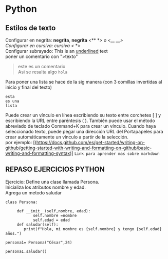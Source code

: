 # Python 
## Estilos de texto

Configurar en negrita: **negrita**, __negrita__ <** **> o <__ __>  
Configurar en cursiva: *cursiva* <* *>  
Configurar subrayado: This is an <ins>underlined</ins> text    
poner un comentario con ">texto"
>este es un comentario  
Asi se resalta algo `hola`  

Para poner una lista se hace de la sig manera (con 3 comillas invertidas al inicio y final del texto)
```
esta  
es una   
lista   
```  
Puede crear un vínculo en línea escribiendo su texto entre corchetes [ ] y escribiendo la URL entre paréntesis ( ). También puede usar el método abreviado de teclado Command+K para crear un vínculo. Cuando haya seleccionado texto, puede pegar una dirección URL del Portapapeles para crear automáticamente un vínculo a partir de la selección.  
por ejemplo:
[(https://docs.github.com/es/get-started/writing-on-github/getting-started-with-writing-and-formatting-on-github/basic-writing-and-formatting-syntax)] `Link para aprender mas sobre markdown `  

## REPASO EJERCICIOS PYTHON
Ejercicio: Define una clase llamada Persona.  
Inicializa los atributos nombre y edad.  
Agrega un metodo saludar
```
class Persona: 
      
     def __init__(self,nombre, edad):
            self.nombre =nombre
            self.edad = edad
     def saludar(self):
        print(f"Hola, mi nombre es {self.nombre} y tengo {self.edad} años.")

persona1= Persona("César",24)

persona1.saludar()  
``` 


   
